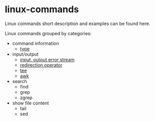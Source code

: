 # linux-commands
Linux commands short description and examples can be found here.

Linux commands grouped by categories:
* command information
  * [type](./type.md)
* input/output
  * [input, output error stream](./input-output-error.md)
  * [redirection operator](./redirection-operator.md)
  * [tee](./tee.md)
  * [awk](./awk.md)
* search
  * find
  * grep
  * zgrep  
* show file content
  * tail
  * sed
